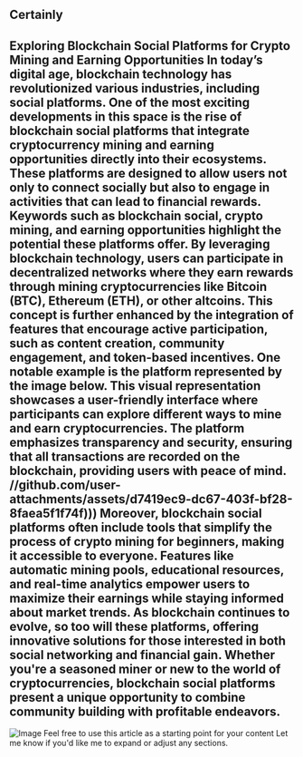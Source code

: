 Certainly
---
**Exploring Blockchain Social Platforms for Crypto Mining and Earning Opportunities**
In today’s digital age, blockchain technology has revolutionized various industries, including social platforms. One of the most exciting developments in this space is the rise of blockchain social platforms that integrate cryptocurrency mining and earning opportunities directly into their ecosystems. These platforms are designed to allow users not only to connect socially but also to engage in activities that can lead to financial rewards.
Keywords such as **blockchain social**, **crypto mining**, and **earning opportunities** highlight the potential these platforms offer. By leveraging blockchain technology, users can participate in decentralized networks where they earn rewards through mining cryptocurrencies like Bitcoin (BTC), Ethereum (ETH), or other altcoins. This concept is further enhanced by the integration of features that encourage active participation, such as content creation, community engagement, and token-based incentives.
One notable example is the platform represented by the image below. This visual representation showcases a user-friendly interface where participants can explore different ways to mine and earn cryptocurrencies. The platform emphasizes transparency and security, ensuring that all transactions are recorded on the blockchain, providing users with peace of mind.
 //github.com/user-attachments/assets/d7419ec9-dc67-403f-bf28-8faea5f1f74f)))
Moreover, blockchain social platforms often include tools that simplify the process of crypto mining for beginners, making it accessible to everyone. Features like automatic mining pools, educational resources, and real-time analytics empower users to maximize their earnings while staying informed about market trends.
As blockchain continues to evolve, so too will these platforms, offering innovative solutions for those interested in both social networking and financial gain. Whether you're a seasoned miner or new to the world of cryptocurrencies, blockchain social platforms present a unique opportunity to combine community building with profitable endeavors.
---

![Image](https://github.com/user-attachments/assets/d7419ec9-dc67-403f-bf28-8faea5f1f74f)
Feel free to use this article as a starting point for your content Let me know if you'd like me to expand or adjust any sections.
